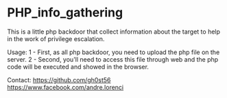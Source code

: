 # PHP_info_gathering
This is a little php backdoor that collect information about the target to help in the work of privilege escalation.

Usage: 
1 - First, as all php backdoor, you need to upload the php file on the server.
2 - Second, you'll need to access this file through web and the php code will be executed and showed in the browser.

Contact:
https://github.com/gh0st56
https://www.facebook.com/andre.lorenci
